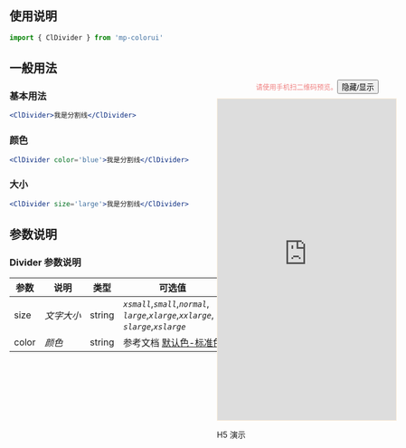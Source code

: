 ## 使用说明

```js
import { ClDivider } from 'mp-colorui'
```



## 一般用法



### 基本用法

```jsx
<ClDivider>我是分割线</ClDivider>
```

### 颜色

```jsx
<ClDivider color='blue'>我是分割线</ClDivider>
```

### 大小

```jsx
<ClDivider size='large'>我是分割线</ClDivider>
```





## 参数说明

### Divider 参数说明

| 参数  | 说明       | 类型   | 可选值                                                                                              | 默认值     |
| ----- | ---------- | ------ | --------------------------------------------------------------------------------------------------- | ---------- |
| size  | *文字大小* | string | *`xsmall`*,*`small`*,*`normal`*,<br />*`large`*,*`xlarge`*,*`xxlarge`*,<br />*`slarge`*,*`xslarge`* | *`normal`* |
| color | *颜色*     | string | 参考文档 [默认色-标准色](/home/color?id=标准色)                                                     | *`grey`*   |

<div style="position: fixed; right:10px; top: 5%">
<div style="width: 355px; display: flex; flex-wrap: wrap; justify-content: center; align-items: center; font-size: 12px; color: lightcoral"><p>请使用手机扫二维码预览。</p>
	<button id='showDemo'> 隐藏/显示 </button></div>
<iframe id='iframe' style="border: 1px solid antiquewhite" src="https://yinliangdream.github.io/mp-colorui-h5-demo/#/pages/components/divider/index" height="568" width="316"></iframe>
<div>
		<p>H5 演示</p>
		<div id='qrcode'></div>
	</div>
</div>

<script>
	new Vue({
		el: '#main',
		mounted() {
			setTimeout(() => {
				const id = document.getElementById("qrcode");
				new QRCode(id, {
					text: "https://yinliangdream.github.io/mp-colorui-h5-demo/#/pages/components/divider/index",
					width: 128,
					height: 128,
					colorDark : "#000000",
					colorLight : "#ffffff",
					correctLevel : QRCode.CorrectLevel.H
				});
				document.querySelector('#showDemo').onclick = function() {
					document.querySelector('#iframe').style.visibility = document.querySelector('#iframe').style.visibility === 'hidden' ? '' : 'hidden';
				}
			});
		}
	})
</script>

